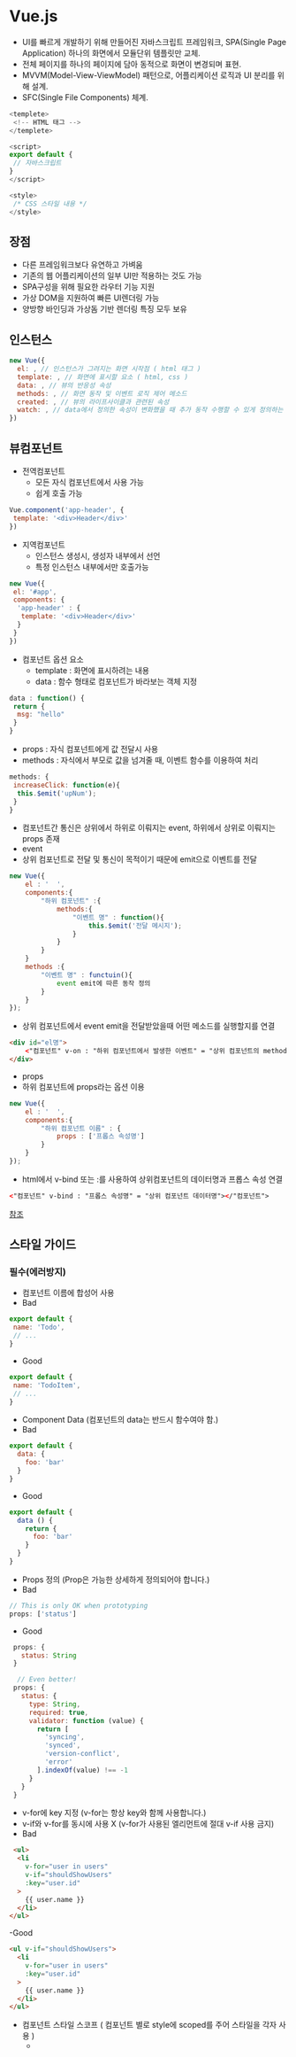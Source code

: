 # Vue.js
 - UI를 빠르게 개발하기 위해 만들어진 자바스크립트 프레임워크, SPA(Single Page Application) 하나의 화면에서 모듈단위 템플릿만 교체.
 - 전체 페이지를 하나의 페이지에 담아 동적으로 화면이 변경되며 표현.
 - MVVM(Model-View-ViewModel) 패턴으로, 어플리케이션 로직과 UI 분리를 위해 설계.
 - SFC(Single File Components) 체계.
```javascript
<templete>
 <!-- HTML 태그 -->
</templete>

<script>
export default {
 // 자바스크립트
}
</script>

<style>
 /* CSS 스타일 내용 */
</style>
```

## 장점
 - 다른 프레임워크보다 유연하고 가벼움
 - 기존의 웹 어플리케이션의 일부 UI만 적용하는 것도 가능
 - SPA구성을 위해 필요한 라우터 기능 지원
 - 가상 DOM을 지원하여 빠른 UI렌더링 가능
 - 양방향 바인딩과 가상돔 기반 렌더링 특징 모두 보유

## 인스턴스
```javascript
new Vue({
  el: , // 인스턴스가 그려지는 화면 시작점 ( html 태그 )
  template: , // 화면에 표시할 요소 ( html, css )
  data: , // 뷰의 반응성 속성
  methods: , // 화면 동작 및 이벤트 로직 제어 메소드
  created: , // 뷰의 라이프사이클과 관련된 속성
  watch: , // data에서 정의한 속성이 변화했을 때 추가 동작 수행할 수 있게 정의하는 속성
})
```

## 뷰컴포넌트
 - 전역컴포넌트
   - 모든 자식 컴포넌트에서 사용 가능
   - 쉽게 호출 가능
```javascript
Vue.component('app-header', {
 template: '<div>Header</div>'
})
```
 - 지역컴포넌트
   - 인스턴스 생성시, 생성자 내부에서 선언
   - 특정 인스턴스 내부에서만 호출가능
```javascript
new Vue({
 el: '#app',
 components: {
  'app-header' : {
   template: '<div>Header</div>'
  }
 }
})
```
 - 컴포넌트 옵션 요소
   - template : 화면에 표시하려는 내용
   - data : 함수 형태로 컴포넌트가 바라보는 객체 지정
 ```javascript
 data : function() {
  return {
   msg: "hello"
  }
 }
 ```
   - props : 자식 컴포넌트에게 값 전달시 사용
   - methods : 자식에서 부모로 값을 넘겨줄 때, 이벤트 함수를 이용하여 처리
```javascript
methods: {
 increaseClick: function(e){
  this.$emit('upNum');
 }
}
```
 - 컴포넌트간 통신은 상위에서 하위로 이뤄지는 event, 하위에서 상위로 이뤄지는 props 존재
 - event
 -  상위 컴포넌트로 전달 및 통신이 목적이기 때문에 emit으로 이벤트를 전달
```javascript
new Vue({
	el : '  ',
    components:{
    	"하위 컴포넌트" :{
    		methods:{
    			"이벤트 명" : function(){
        			this.$emit('전달 메시지');
        		}
    		}
        }
    }
    methods :{
    	"이벤트 명" : functuin(){
        	event emit에 따른 동작 정의
        }
    }
});
```
 - 상위 컴포넌트에서 event emit을 전달받았을때 어떤 메소드를 실행할지를 연결
```html
<div id="el명">
	<"컴포넌트" v-on : "하위 컴포넌트에서 발생한 이벤트" = "상위 컴포넌트의 method 명"></"컴포넌트">
</div>
```
 - props
 - 하위 컴포넌트에 props라는 옵션 이용
```javascript
new Vue({
	el : '  ',
    components:{
    	"하위 컴포넌트 이름" : {
        	props : ['프롭스 속성명']
        }
    }
});
```
 - html에서 v-bind 또는 :를 사용하여 상위컴포넌트의 데이터명과 프롭스 속성 연결
```html
<"컴포넌트" v-bind : "프롭스 속성명" = "상위 컴포넌트 데이터명"></"컴포넌트">
```
[참조 ](https://jangcenter.tistory.com/133?category=1055253)

## 스타일 가이드

### 필수(에러방지)
 - 컴포넌트 이름에 합성어 사용
 - Bad
 ```javascript
 export default {
  name: 'Todo',
  // ...
 }
 ```
 - Good
 ``` javascript
 export default {
  name: 'TodoItem',
  // ...
 }
 ```
 - Component Data (컴포넌트의 data는 반드시 함수여야 함.)
 - Bad
 ```javascript
 export default {
   data: {
     foo: 'bar'
   }
 }
 ```
 - Good
 ```javascript
 export default {
   data () {
     return {
       foo: 'bar'
     }
   }
 }
 ```
 - Props 정의 (Prop은 가능한 상세하게 정의되어야 합니다.)
 - Bad
  ```javascript
 // This is only OK when prototyping
 props: ['status'] 
 ```
 - Good
```javascript
 props: {
   status: String
 }

  // Even better!
 props: {
   status: {
     type: String,
     required: true,
     validator: function (value) {
       return [
         'syncing',
         'synced',
         'version-conflict',
         'error'
       ].indexOf(value) !== -1
     }
   }
 }
 ```
 - v-for에 key 지정 (v-for는 항상 key와 함께 사용합니다.)
 - v-if와 v-for를 동시에 사용 X (v-for가 사용된 엘리먼트에 절대 v-if 사용 금지)
 - Bad
```html
 <ul>
  <li
    v-for="user in users"
    v-if="shouldShowUsers"
    :key="user.id"
  >
    {{ user.name }}
  </li>
</ul>
```
 -Good
```html
<ul v-if="shouldShowUsers">
  <li
    v-for="user in users"
    :key="user.id"
  >
    {{ user.name }}
  </li>
</ul>
```
 - 컴포넌트 스타일 스코프 ( 컴포넌트 별로 style에 scoped를 주어 스타일을 각자 사용 )
   - <style scoped> 기능 사용
 - Private 속성 이름 ( 커스텀 사용자 private 프로퍼티에서 항상 접두사 $ 사용 )
 
[참조-Vuejs 공식](https://v2.vuejs.org/v2/style-guide/?redirect=true#Component-name-casing-in-templates-strongly-recommended)

